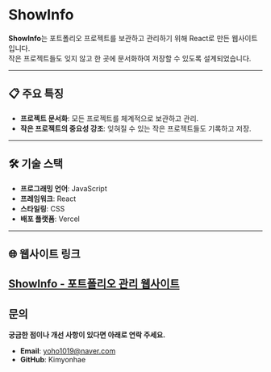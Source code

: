 # ShowInfo

**ShowInfo**는 포트폴리오 프로젝트를 보관하고 관리하기 위해 React로 만든 웹사이트입니다.  
작은 프로젝트들도 잊지 않고 한 곳에 문서화하여 저장할 수 있도록 설계되었습니다.

---

## 📋 주요 특징

- **프로젝트 문서화**: 모든 프로젝트를 체계적으로 보관하고 관리.
- **작은 프로젝트의 중요성 강조**: 잊혀질 수 있는 작은 프로젝트들도 기록하고 저장.

---

## 🛠️ 기술 스택

- **프로그래밍 언어**: JavaScript
- **프레임워크**: React
- **스타일링**: CSS
- **배포 플랫폼**: Vercel

---

## 🌐 웹사이트 링크

## [ShowInfo - 포트폴리오 관리 웹사이트](https://showinfo-407ebsxj5-kimyonhaes-projects.vercel.app/)

## 문의

**궁금한 점이나 개선 사항이 있다면 아래로 연락 주세요.**

- **Email**: yoho1019@naver.com
- **GitHub**: Kimyonhae
